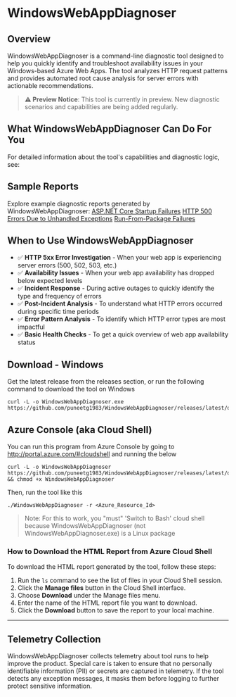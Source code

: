 # WindowsWebAppDiagnoser

## Overview
WindowsWebAppDiagnoser is a command-line diagnostic tool designed to help you quickly identify and troubleshoot availability issues in your Windows-based Azure Web Apps. The tool analyzes HTTP request patterns and provides automated root cause analysis for server errors with actionable recommendations.

> **⚠️ Preview Notice**: This tool is currently in preview. New diagnostic scenarios and capabilities are being added regularly.

## What WindowsWebAppDiagnoser Can Do For You

For detailed information about the tool's capabilities and diagnostic logic, see:

## Sample Reports

Explore example diagnostic reports generated by WindowsWebAppDiagnoser:
<a href="https://htmlpreview.github.io/?https://raw.githubusercontent.com/puneetg1983/WindowsWebAppDiagnoser/main/SampleReports/AspNetCoreStartupFailures.html" target="_blank">ASP.NET Core Startup Failures</a>
<a href="https://htmlpreview.github.io/?https://raw.githubusercontent.com/puneetg1983/WindowsWebAppDiagnoser/main/SampleReports/Http500ErrorsDueToUnhandledExceptions.html" target="_blank">HTTP 500 Errors Due to Unhandled Exceptions</a>
<a href="https://htmlpreview.github.io/?https://raw.githubusercontent.com/puneetg1983/WindowsWebAppDiagnoser/main/SampleReports/RunFromPackageFailures.html" target="_blank">Run-From-Package Failures</a>

## When to Use WindowsWebAppDiagnoser

- ✅ **HTTP 5xx Error Investigation** - When your web app is experiencing server errors (500, 502, 503, etc.)
- ✅ **Availability Issues** - When your web app availability has dropped below expected levels
- ✅ **Incident Response** - During active outages to quickly identify the type and frequency of errors
- ✅ **Post-Incident Analysis** - To understand what HTTP errors occurred during specific time periods
- ✅ **Error Pattern Analysis** - To identify which HTTP error types are most impactful
- ✅ **Basic Health Checks** - To get a quick overview of web app availability status


## Download - Windows
Get the latest release from the releases section, or run the following command to download the tool on Windows

```
curl -L -o WindowsWebAppDiagnoser.exe https://github.com/puneetg1983/WindowsWebAppDiagnoser/releases/latest/download/WindowsWebAppDiagnoser.exe
```


## Azure Console (aka Cloud Shell)
You can run this program from Azure Console by going to http://portal.azure.com/#cloudshell and running the below

```
curl -L -o WindowsWebAppDiagnoser https://github.com/puneetg1983/WindowsWebAppDiagnoser/releases/latest/download/WindowsWebAppDiagnoser && chmod +x WindowsWebAppDiagnoser
```

Then, run the tool like this
```
./WindowsWebAppDiagnoser -r <Azure_Resource_Id>
```


> Note: For this to work, you "must" 'Switch to Bash' cloud shell because WindowsWebAppDiagnoser (not WindowsWebAppDiagnoser.exe) is a Linux package


### How to Download the HTML Report from Azure Cloud Shell

To download the HTML report generated by the tool, follow these steps:

1. Run the `ls` command to see the list of files in your Cloud Shell session.
2. Click the **Manage files** button in the Cloud Shell interface.
3. Choose **Download** under the Manage files menu.
4. Enter the name of the HTML report file you want to download.
5. Click the **Download** button to save the report to your local machine.



---

## Telemetry Collection

WindowsWebAppDiagnoser collects telemetry about tool runs to help improve the product. Special care is taken to ensure that no personally identifiable information (PII) or secrets are captured in telemetry. If the tool detects any exception messages, it masks them before logging to further protect sensitive information.
